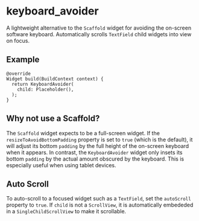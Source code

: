 # keyboard_avoider

A lightweight alternative to the `Scaffold` widget for avoiding the on-screen software keyboard. Automatically scrolls `TextField` child widgets into view on focus.

## Example

```
@override
Widget build(BuildContext context) {
  return KeyboardAvoider(
    child: Placeholder(),
  );
}
```

## Why not use a Scaffold?

The `Scaffold` widget expects to be a full-screen widget. If the `resizeToAvoidBottomPadding` property is set to `true` (which is the default), it will adjust its bottom `padding` by the full height of the on-screen keyboard when it appears. In contrast, the `KeyboardAvoider` widget only insets its bottom `padding` by the actual amount obscured by the keyboard. This is especially useful when using tablet devices.

## Auto Scroll

To auto-scroll to a focused widget such as a `TextField`, set the `autoScroll` property to `true`. If `child` is not a `ScrollView`, it is automatically embededed in a `SingleChildScrollView` to make it scrollable.